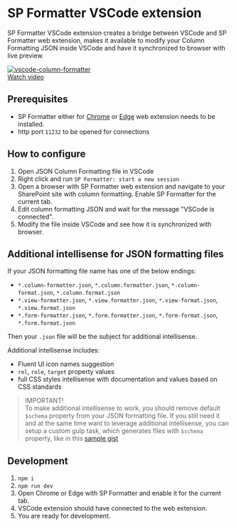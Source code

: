 # SP Formatter VSCode extension

SP Formatter VSCode extension creates a bridge between VSCode and SP Formatter web extension, makes it available to modify your Column Formatting JSON inside VSCode and have it synchronized to browser with live preview.

[![vscode-column-formatter](https://raw.githubusercontent.com/pnp/sp-formatter/master/vscode-extension/assets/column-formatter-vscode.jpg)](https://www.youtube.com/watch?t=117&v=xnyiDdLKWOA&feature=youtu.be)  
[Watch video](https://www.youtube.com/watch?t=117&v=xnyiDdLKWOA&feature=youtu.be)

## Prerequisites

- SP Formatter either for [Chrome](https://chrome.google.com/webstore/detail/sp-formatter/fmeihfaddhdkoogipahfcjlicglflkhg?hl=en) or [Edge](https://microsoftedge.microsoft.com/addons/detail/sp-formatter/eenbldkdgbfcfachaccldfgiajgjmjhi?hl=en-US) web extension needs to be installed.
- http port `11232` to be opened for connections

## How to configure

1. Open JSON Column Formatting file in VSCode
2. Right click and run `SP Formatter: start a new session`
3. Open a browser with SP Formatter web extension and navigate to your SharePoint site with column formatting. Enable SP Formatter for the current tab.
4. Edit column formatting JSON and wait for the message "VSCode is connected".
5. Modify the file inside VSCode and see how it is synchronized with browser.

## Additional intellisense for JSON formatting files

If your JSON formatting file name has one of the below endings:

- `*.column-formatter.json`, `*.column.formatter.json`, `*.column-format.json`, `*.column.format.json`
- `*.view-formatter.json`, `*.view.formatter.json`, `*.view-format.json`, `*.view.format.json`
- `*.form-formatter.json`, `*.form.formatter.json`, `*.form-format.json`, `*.form.format.json`

Then your `.json` file will be the subject for additional intellisense.

Additional intellisense includes:

- Fluent UI icon names suggestion
- `rel`, `role`, `target` property values
- full CSS styles intellisense with documentation and values based on CSS standards

> IMPORTANT!  
> To make additional intellisense to work, you should remove default `$schema` property from your JSON formatting file. If you still need it and at the same time want to leverage additional intellisense, you can setup a custom gulp task, which generates files with `$schema` property, like in this [sample gist](https://gist.github.com/s-KaiNet/caa55846ae06475df3e43c28e1531784)

## Development

1. `npm i`
2. `npm run dev`
3. Open Chrome or Edge with SP Formatter and enable it for the current tab.
4. VSCode extension should have connected to the web extension.
5. You are ready for development.
